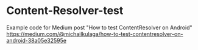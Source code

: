 # Content-Resolver-test
Example code for Medium post "How to test ContentResolver on Android"
https://medium.com/@michailkulaga/how-to-test-contentresolver-on-android-38a05e32595e
